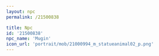 ```yaml
---
layout: npc
permalink: /21500838

title: Npc
id: '21500838'
npc_name: 'Mugin'
icon_url: 'portrait/mob/21000994_m_statueanimal02_p.png'
---
```

